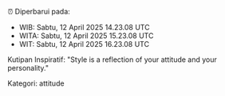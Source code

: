 ⏰ Diperbarui pada:
- WIB: Sabtu, 12 April 2025 14.23.08 UTC
- WITA: Sabtu, 12 April 2025 15.23.08 UTC
- WIT: Sabtu, 12 April 2025 16.23.08 UTC

Kutipan Inspiratif:
"Style is a reflection of your attitude and your personality."


Kategori: attitude

